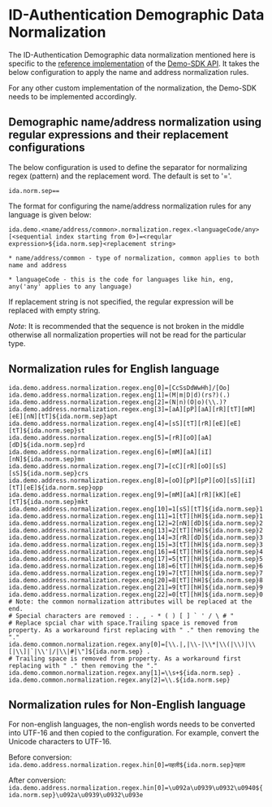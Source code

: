 # ID-Authentication Demographic Data Normalization

The ID-Authentication Demographic data normalization mentioned here is specific to the [reference implementation](https://github.com/mosip/demosdk) of the [Demo-SDK API](https://github.com/mosip/commons/tree/master/kernel/kernel-demographics-api). It takes the below configuration to apply the name and address normalization rules.

For any other custom implementation of the normalization, the Demo-SDK needs to be implemented accordingly.
 
## Demographic name/address normalization using regular expressions and their replacement configurations

The below configuration is used to define the separator for normalizing regex (pattern) and the replacement word. The default is set to '='.
   
`ida.norm.sep==`

The format for configuring the name/address normalization rules for any language is given below:

`ida.demo.<name/address/common>.normalization.regex.<languageCode/any>[<sequential index starting from 0>]=<reqular expression>${ida.norm.sep}<replacement string>`

    * name/address/common - type of normalization, common applies to both name and address
    
    * languageCode - this is the code for languages like hin, eng, any('any' applies to any language)

If replacement string is not specified, the regular expression will be replaced with empty string.
  
_Note_: It is recommended that the sequence is not broken in the middle otherwise all normalization properties will not be read for the particular type.
  
## Normalization rules for English language

~~~
ida.demo.address.normalization.regex.eng[0]=[CcSsDdWwHh]/[Oo]
ida.demo.address.normalization.regex.eng[1]=(M|m|D|d)(rs?)(.)
ida.demo.address.normalization.regex.eng[2]=(N|n)(O|o)(\\.)?
ida.demo.address.normalization.regex.eng[3]=[aA][pP][aA][rR][tT][mM][eE][nN][tT]${ida.norm.sep}apt 
ida.demo.address.normalization.regex.eng[4]=[sS][tT][rR][eE][eE][tT]${ida.norm.sep}st 
ida.demo.address.normalization.regex.eng[5]=[rR][oO][aA][dD]${ida.norm.sep}rd 
ida.demo.address.normalization.regex.eng[6]=[mM][aA][iI][nN]${ida.norm.sep}mn 
ida.demo.address.normalization.regex.eng[7]=[cC][rR][oO][sS][sS]${ida.norm.sep}crs 
ida.demo.address.normalization.regex.eng[8]=[oO][pP][pP][oO][sS][iI][tT][eE]${ida.norm.sep}opp 
ida.demo.address.normalization.regex.eng[9]=[mM][aA][rR][kK][eE][tT]${ida.norm.sep}mkt 
ida.demo.address.normalization.regex.eng[10]=1[sS][tT]${ida.norm.sep}1 
ida.demo.address.normalization.regex.eng[11]=1[tT][hH]${ida.norm.sep}1 
ida.demo.address.normalization.regex.eng[12]=2[nN][dD]${ida.norm.sep}2 
ida.demo.address.normalization.regex.eng[13]=2[tT][hH]${ida.norm.sep}2 
ida.demo.address.normalization.regex.eng[14]=3[rR][dD]${ida.norm.sep}3 
ida.demo.address.normalization.regex.eng[15]=3[tT][hH]${ida.norm.sep}3 
ida.demo.address.normalization.regex.eng[16]=4[tT][hH]${ida.norm.sep}4 
ida.demo.address.normalization.regex.eng[17]=5[tT][hH]${ida.norm.sep}5 
ida.demo.address.normalization.regex.eng[18]=6[tT][hH]${ida.norm.sep}6 
ida.demo.address.normalization.regex.eng[19]=7[tT][hH]${ida.norm.sep}7 
ida.demo.address.normalization.regex.eng[20]=8[tT][hH]${ida.norm.sep}8 
ida.demo.address.normalization.regex.eng[21]=9[tT][hH]${ida.norm.sep}9 
ida.demo.address.normalization.regex.eng[22]=0[tT][hH]${ida.norm.sep}0 
# Note: the common normalization attributes will be replaced at the end.
# Special characters are removed : . , - * ( ) [ ] ` ' / \ # "
# Replace spcial char with space.Trailing space is removed from property. As a workaround first replacing with " ." then removing the "."
ida.demo.common.normalization.regex.any[0]=[\\.|,|\\-|\\*|\\(|\\)|\\[|\\]|`|\\'|/|\\|#|\"]${ida.norm.sep} .
# Trailing space is removed from property. As a workaround first replacing with " ." then removing the "."
ida.demo.common.normalization.regex.any[1]=\\s+${ida.norm.sep} .
ida.demo.common.normalization.regex.any[2]=\\.${ida.norm.sep}
~~~

## Normalization rules for Non-English language

For non-english languages, the non-english words needs to be converted into UTF-16 and then copied to the configuration. 
For example, convert the Unicode characters to UTF-16.

Before conversion: `ida.demo.address.normalization.regex.hin[0]=पहली${ida.norm.sep}पहला`

After conversion: `ida.demo.address.normalization.regex.hin[0]=\u092a\u0939\u0932\u0940${ida.norm.sep}\u092a\u0939\u0932\u093e`



